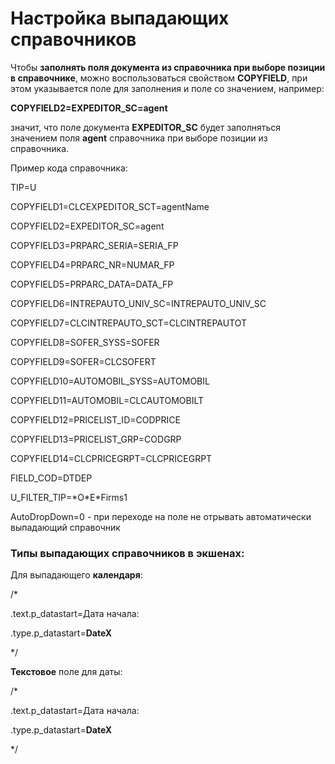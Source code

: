 # Настройка выпадающих справочников

Чтобы **заполнять поля документа из справочника при выборе позиции в справочнике**, можно воспользоваться свойством **COPYFIELD**, при этом указывается поле для заполнения и поле со значением, например:

**COPYFIELD2=EXPEDITOR\_SC=agent**

значит, что поле документа **EXPEDITOR\_SC** будет заполняться значением поля **agent** справочника при выборе позиции из справочника.

Пример кода справочника:

TIP=U

COPYFIELD1=CLCEXPEDITOR\_SCT=agentName

COPYFIELD2=EXPEDITOR\_SC=agent

COPYFIELD3=PRPARC\_SERIA=SERIA\_FP

COPYFIELD4=PRPARC\_NR=NUMAR\_FP

COPYFIELD5=PRPARC\_DATA=DATA\_FP

COPYFIELD6=INTREPAUTO\_UNIV\_SC=INTREPAUTO\_UNIV\_SC

COPYFIELD7=CLCINTREPAUTO\_SCT=CLCINTREPAUTOT

COPYFIELD8=SOFER\_SYSS=SOFER

COPYFIELD9=SOFER=CLCSOFERT

COPYFIELD10=AUTOMOBIL\_SYSS=AUTOMOBIL

COPYFIELD11=AUTOMOBIL=CLCAUTOMOBILT

COPYFIELD12=PRICELIST\_ID=CODPRICE

COPYFIELD13=PRICELIST\_GRP=CODGRP

COPYFIELD14=CLCPRICEGRPT=CLCPRICEGRPT

FIELD\_COD=DTDEP

U\_FILTER\_TIP=\*O\*E\*Firms1

AutoDropDown=0 - при переходе на поле не отрывать автоматически выпадающий справочник

### Типы выпадающих справочников в экшенах:

Для выпадающего **календаря**:

/\*

.text.p\_datastart=Дата начала:

.type.p\_datastart=**DateX**

\*/

**Текстовое** поле для даты:

/\*

.text.p\_datastart=Дата начала:

.type.p\_datastart=**DateX**

\*/

